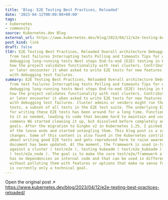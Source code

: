 ```yaml
---
title: 'Blog: E2E Testing Best Practices, Reloaded'
date: '2023-04-12T00:00:00+00:00'
tags:
- kubernetes
- community
source: Kubernetes.dev Blog
external_url: https://www.kubernetes.dev/blog/2023/04/12/e2e-testing-best-practices-reloaded/
post_kind: link
draft: false
tldr: E2E Testing Best Practices, Reloaded Overall architecture Debuggability Recovering
  from test failures Interrupting tests Polling and timeouts Tips for writing and
  debugging long-running tests Next steps End-to-end (E2E) testing in Kubernetes is
  how the project validates functionality with real clusters. Contributors sooner
  or later encounter it when asked to write E2E tests for new features or to help
  with debugging test failures.
summary: E2E Testing Best Practices, Reloaded Overall architecture Debuggability Recovering
  from test failures Interrupting tests Polling and timeouts Tips for writing and
  debugging long-running tests Next steps End-to-end (E2E) testing in Kubernetes is
  how the project validates functionality with real clusters. Contributors sooner
  or later encounter it when asked to write E2E tests for new features or to help
  with debugging test failures. Cluster admins or vendors might run the conformance
  tests, a subset of all tests in the E2E test suite. The underlying E2E framework
  for writing these E2E tests has been around for a long time. Functionality was added
  to it as needed, leading to code that became hard to maintain and use. The testing
  commons WG started cleaning it up, but dissolved before completely achieving their
  goals. After the migration to Gingko v2 in Kubernetes 1.25, I picked up several
  of the loose ends and started untangling them. This blog post is a summary of those
  changes. Some of this content is also found in the Kubernetes contributor document
  about writing good E2E tests and gets reproduced here to raise awareness that the
  document has been updated. At the moment, the framework is used in-tree for testing
  against a cluster ( test/e2e ), testing kubeadm ( test/e2e_kubeadm ) and kubelet
  ( test/e2e_node ). The goal is to make the core test/e2e/framework a package that
  has no dependencies on internal code and that can be used in different E2E suites
  without polluting them with features or options that make no sense for them. This
  is currently only a technical goal.
---
```

Open the original post ↗ https://www.kubernetes.dev/blog/2023/04/12/e2e-testing-best-practices-reloaded/
